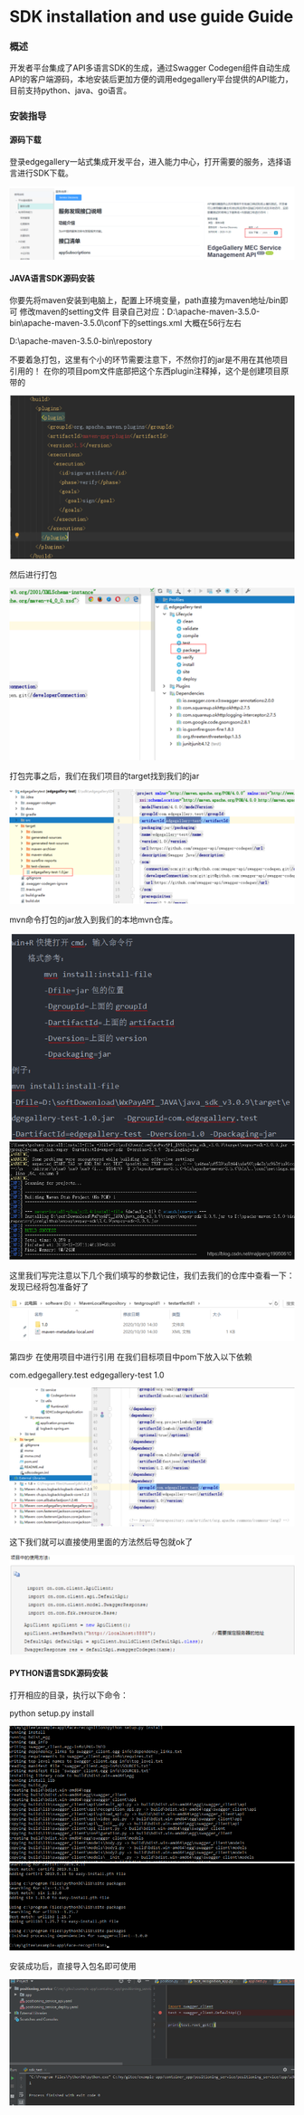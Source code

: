 SDK installation and use guide Guide
============

### 概述

开发者平台集成了API多语言SDK的生成，通过Swagger Codegen组件自动生成API的客户端源码，本地安装后更加方便的调用edgegallery平台提供的API能力，目前支持python、java、go语言。


### 安装指导
#### 源码下载
 
 登录edgegallery一站式集成开发平台，进入能力中心，打开需要的服务，选择语言进行SDK下载。

![输入图片说明](/uploads/images/2020/1215/184412_af3b54ee_7625288.png "屏幕截图.png")

#### JAVA语言SDK源码安装

你要先将maven安装到电脑上，配置上环境变量，path直接为maven地址/bin即可
修改maven的setting文件
目录自己对应：D:\apache-maven-3.5.0-bin\apache-maven-3.5.0\conf下的settings.xml
大概在56行左右
 <!-- 设置本地地址 -->
  <localRepository>D:\apache-maven-3.5.0-bin\repostory</localRepository>

不要着急打包，这里有个小的环节需要注意下，不然你打的jar是不用在其他项目引用的！
在你的项目pom文件底部把这个东西plugin注释掉，这个是创建项目原带的

![输入图片说明](/uploads/images/2020/1215/184520_07df5a09_7625288.png "屏幕截图.png")

然后进行打包

![输入图片说明](/uploads/images/2020/1215/184540_8bf0f0f1_7625288.png "屏幕截图.png")

打包完事之后，我们在我们项目的target找到我们的jar

![输入图片说明](/uploads/images/2020/1215/184555_effdac74_7625288.png "屏幕截图.png")

mvn命令打包的jar放入到我们的本地mvn仓库。

![输入图片说明](/uploads/images/2020/1215/184636_9e80e525_7625288.png "屏幕截图.png")
![输入图片说明](/uploads/images/2020/1215/184717_f4f21403_7625288.png "屏幕截图.png")

这里我们写完注意以下几个我们填写的参数记住，我们去我们的仓库中查看一下：发现已经将包准备好了

![输入图片说明](/uploads/images/2020/1215/184732_9a81c89e_7625288.png "屏幕截图.png")

第四步 在使用项目中进行引用
在我们目标项目中pom下放入以下依赖

<dependency>
   <groupId>com.edgegallery.test</groupId>
   <artifactId>edgegallery-test</artifactId>
   <version>1.0</version>
</dependency>

![输入图片说明](/uploads/images/2020/1215/184931_603429e9_7625288.png "屏幕截图.png")

这下我们就可以直接使用里面的方法然后导包就ok了

![输入图片说明](/uploads/images/2020/1215/184947_ec120e7b_7625288.png "屏幕截图.png")

#### PYTHON语言SDK源码安装

打开相应的目录，执行以下命令：

python setup.py install

![输入图片说明](/uploads/images/2020/1215/185809_0440a8be_7625288.png "屏幕截图.png")
![输入图片说明](/uploads/images/2020/1215/185836_d50b27ef_7625288.png "屏幕截图.png")

安装成功后，直接导入包名即可使用

![输入图片说明](/uploads/images/2020/1215/190011_c58957d6_7625288.png "屏幕截图.png")



